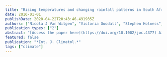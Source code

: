 ```yaml
---
title: "Rising temperatures and changing rainfall patterns in South Africa's national parks"
date: 2016-01-01
publishDate: 2020-04-22T20:43:46.491935Z
authors: ["Nicola J Van Wilgen", "Victoria Goodall", "Stephen Holness", "Steven L Chown", "Melodie A McGeoch"]
publication_types: ["2"]
abstract: "[Access the paper here](https://doi.org/10.1002/joc.4377) Air temperatures have increased globally over the past decades, while rainfall changes have been more variable, but are taking place. In South Africa, substantial climate‐related impacts are predicted, and protected area management agencies will need to respond actively to impacts. It is critical for management agencies to understand the way in which climate is changing locally to predict impacts and respond appropriately. Here, for the first time, we quantify observable changes in temperature and rainfall in South African national …"
featured: false
publication: "*Int. J. Climatol.*"
tags: ["climate"]
---
```


